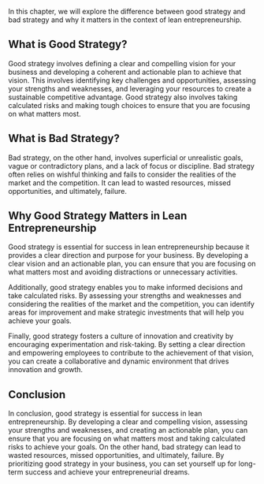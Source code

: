 
In this chapter, we will explore the difference between good strategy and bad strategy and why it matters in the context of lean entrepreneurship.

What is Good Strategy?
----------------------

Good strategy involves defining a clear and compelling vision for your business and developing a coherent and actionable plan to achieve that vision. This involves identifying key challenges and opportunities, assessing your strengths and weaknesses, and leveraging your resources to create a sustainable competitive advantage. Good strategy also involves taking calculated risks and making tough choices to ensure that you are focusing on what matters most.

What is Bad Strategy?
---------------------

Bad strategy, on the other hand, involves superficial or unrealistic goals, vague or contradictory plans, and a lack of focus or discipline. Bad strategy often relies on wishful thinking and fails to consider the realities of the market and the competition. It can lead to wasted resources, missed opportunities, and ultimately, failure.

Why Good Strategy Matters in Lean Entrepreneurship
--------------------------------------------------

Good strategy is essential for success in lean entrepreneurship because it provides a clear direction and purpose for your business. By developing a clear vision and an actionable plan, you can ensure that you are focusing on what matters most and avoiding distractions or unnecessary activities.

Additionally, good strategy enables you to make informed decisions and take calculated risks. By assessing your strengths and weaknesses and considering the realities of the market and the competition, you can identify areas for improvement and make strategic investments that will help you achieve your goals.

Finally, good strategy fosters a culture of innovation and creativity by encouraging experimentation and risk-taking. By setting a clear direction and empowering employees to contribute to the achievement of that vision, you can create a collaborative and dynamic environment that drives innovation and growth.

Conclusion
----------

In conclusion, good strategy is essential for success in lean entrepreneurship. By developing a clear and compelling vision, assessing your strengths and weaknesses, and creating an actionable plan, you can ensure that you are focusing on what matters most and taking calculated risks to achieve your goals. On the other hand, bad strategy can lead to wasted resources, missed opportunities, and ultimately, failure. By prioritizing good strategy in your business, you can set yourself up for long-term success and achieve your entrepreneurial dreams.
